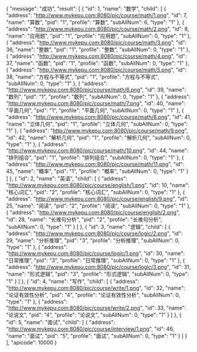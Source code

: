 {
  "message": "成功",
  "result": [
    {
      "id": 1,
      "name": "数学",
      "child": [
        {
          "address": "http://www.mykepu.com:8080/pic/course/math/1.png",
          "id": 7,
          "name": "算数",
          "pid": "1",
          "profile": "算数",
          "subAllNum": 6,
          "type": "1"
        },
        {
          "address": "http://www.mykepu.com:8080/pic/course/math/2.png",
          "id": 8,
          "name": "应用题",
          "pid": "1",
          "profile": "应用题",
          "subAllNum": 0,
          "type": "1"
        },
        {
          "address": "http://www.mykepu.com:8080/pic/course/math/3.png",
          "id": 36,
          "name": "整数",
          "pid": "1",
          "profile": "整数",
          "subAllNum": 0,
          "type": "1"
        },
        {
          "address": "http://www.mykepu.com:8080/pic/course/math/4.png",
          "id": 37,
          "name": "函数",
          "pid": "1",
          "profile": "函数",
          "subAllNum": 0,
          "type": "1"
        },
        {
          "address": "http://www.mykepu.com:8080/pic/course/math/5.png",
          "id": 38,
          "name": "方程与不等式",
          "pid": "1",
          "profile": "方程与不等式",
          "subAllNum": 0,
          "type": "1"
        },
        {
          "address": "http://www.mykepu.com:8080/pic/course/math/6.png",
          "id": 39,
          "name": "数列",
          "pid": "1",
          "profile": "数列",
          "subAllNum": 0,
          "type": "1"
        },
        {
          "address": "http://www.mykepu.com:8080/pic/course/math/7.png",
          "id": 40,
          "name": "平面几何",
          "pid": "1",
          "profile": "平面几何",
          "subAllNum": 0,
          "type": "1"
        },
        {
          "address": "http://www.mykepu.com:8080/pic/course/math/8.png",
          "id": 41,
          "name": "立体几何",
          "pid": "1",
          "profile": "立体几何",
          "subAllNum": 0,
          "type": "1"
        },
        {
          "address": "http://www.mykepu.com:8080/pic/course/math/9.png",
          "id": 42,
          "name": "解析几何",
          "pid": "1",
          "profile": "解析几何",
          "subAllNum": 0,
          "type": "1"
        },
        {
          "address": "http://www.mykepu.com:8080/pic/course/math/10.png",
          "id": 44,
          "name": "排列组合",
          "pid": "1",
          "profile": "排列组合",
          "subAllNum": 0,
          "type": "1"
        },
        {
          "address": "http://www.mykepu.com:8080/pic/course/math/11.png",
          "id": 45,
          "name": "概率",
          "pid": "1",
          "profile": "概率",
          "subAllNum": 0,
          "type": "1"
        }
      ]
    },
    {
      "id": 2,
      "name": "英语",
      "child": [
        {
          "address": "http://www.mykepu.com:8080/pic/course/english/1.png",
          "id": 10,
          "name": "核心词汇",
          "pid": "2",
          "profile": "核心词汇",
          "subAllNum": 0,
          "type": "1"
        },
        {
          "address": "http://www.mykepu.com:8080/pic/course/english/9.png",
          "id": 25,
          "name": "阅读",
          "pid": "2",
          "profile": "阅读",
          "subAllNum": 0,
          "type": "1"
        },
        {
          "address": "http://www.mykepu.com:8080/pic/course/english/2.png",
          "id": 28,
          "name": "长难句分析",
          "pid": "2",
          "profile": "长难句分析",
          "subAllNum": 0,
          "type": "1"
        }
      ]
    },
    {
      "id": 3,
      "name": "逻辑",
      "child": [
        {
          "address": "http://www.mykepu.com:8080/pic/course/logic/2.png",
          "id": 29,
          "name": "分析推理",
          "pid": "3",
          "profile": "分析推理",
          "subAllNum": 0,
          "type": "1"
        },
        {
          "address": "http://www.mykepu.com:8080/pic/course/logic/1.png",
          "id": 30,
          "name": "日常推理",
          "pid": "3",
          "profile": "日常推理",
          "subAllNum": 0,
          "type": "1"
        },
        {
          "address": "http://www.mykepu.com:8080/pic/course/logic/3.png",
          "id": 31,
          "name": "形式逻辑",
          "pid": "3",
          "profile": "形式逻辑",
          "subAllNum": 0,
          "type": "1"
        }
      ]
    },
    {
      "id": 4,
      "name": "写作",
      "child": [
        {
          "address": "http://www.mykepu.com:8080/pic/course/write/1.png",
          "id": 32,
          "name": "论证有效性分析",
          "pid": "4",
          "profile": "论证有效性分析",
          "subAllNum": 0,
          "type": "1"
        },
        {
          "address": "http://www.mykepu.com:8080/pic/course/write/2.png",
          "id": 33,
          "name": "论说文",
          "pid": "4",
          "profile": "论说文",
          "subAllNum": 0,
          "type": "1"
        }
      ]
    },
    {
      "id": 5,
      "name": "面试",
      "child": [
        {
          "address": "http://www.mykepu.com:8080/pic/course/interview/1.png",
          "id": 46,
          "name": "面试",
          "pid": "5",
          "profile": "面试",
          "subAllNum": 0,
          "type": "1"
        }
      ]
    }
  ],
  "apicode": 10000
}

